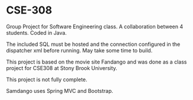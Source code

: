 # CSE-308
Group Project for Software Engineering class. A collaboration between 4 students. Coded in Java.

The included SQL must be hosted and the connection configured in the dispatcher xml before running.
May take some time to build.

This project is based on the movie site Fandango and was done as a class project for CSE308 at Stony Brook University.

This project is not fully complete.

Samdango uses Spring MVC and Bootstrap.
